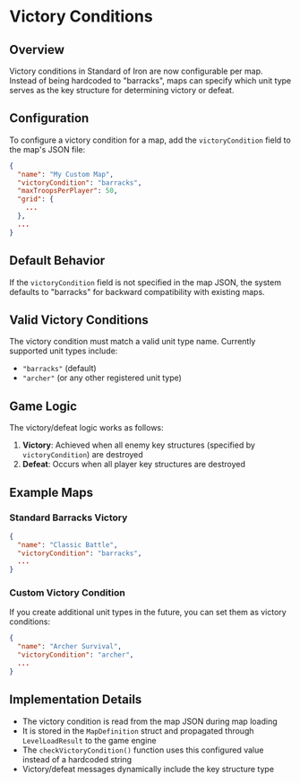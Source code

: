 # Victory Conditions

## Overview

Victory conditions in Standard of Iron are now configurable per map. Instead of being hardcoded to "barracks", maps can specify which unit type serves as the key structure for determining victory or defeat.

## Configuration

To configure a victory condition for a map, add the `victoryCondition` field to the map's JSON file:

```json
{
  "name": "My Custom Map",
  "victoryCondition": "barracks",
  "maxTroopsPerPlayer": 50,
  "grid": {
    ...
  },
  ...
}
```

## Default Behavior

If the `victoryCondition` field is not specified in the map JSON, the system defaults to "barracks" for backward compatibility with existing maps.

## Valid Victory Conditions

The victory condition must match a valid unit type name. Currently supported unit types include:
- `"barracks"` (default)
- `"archer"` (or any other registered unit type)

## Game Logic

The victory/defeat logic works as follows:

1. **Victory**: Achieved when all enemy key structures (specified by `victoryCondition`) are destroyed
2. **Defeat**: Occurs when all player key structures are destroyed

## Example Maps

### Standard Barracks Victory
```json
{
  "name": "Classic Battle",
  "victoryCondition": "barracks",
  ...
}
```

### Custom Victory Condition
If you create additional unit types in the future, you can set them as victory conditions:

```json
{
  "name": "Archer Survival",
  "victoryCondition": "archer",
  ...
}
```

## Implementation Details

- The victory condition is read from the map JSON during map loading
- It is stored in the `MapDefinition` struct and propagated through `LevelLoadResult` to the game engine
- The `checkVictoryCondition()` function uses this configured value instead of a hardcoded string
- Victory/defeat messages dynamically include the key structure type
